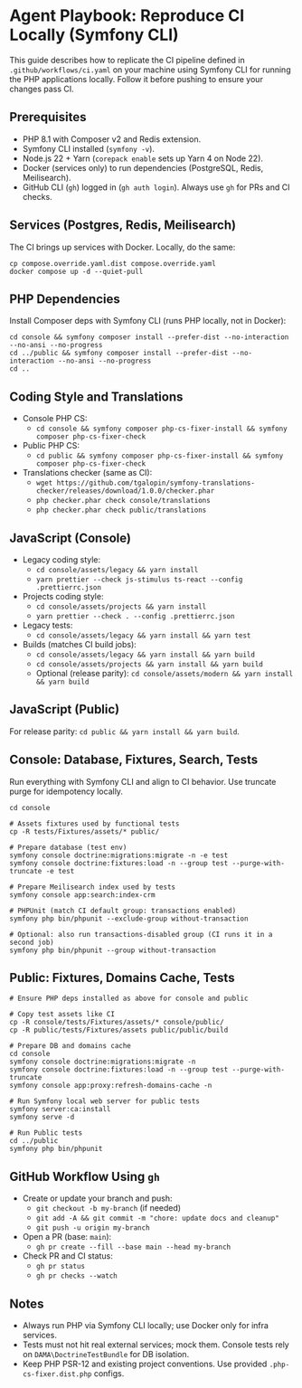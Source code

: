 # Agent Playbook: Reproduce CI Locally (Symfony CLI)

This guide describes how to replicate the CI pipeline defined in `.github/workflows/ci.yaml` on your machine using Symfony CLI for running the PHP applications locally. Follow it before pushing to ensure your changes pass CI.

## Prerequisites
- PHP 8.1 with Composer v2 and Redis extension.
- Symfony CLI installed (`symfony -v`).
- Node.js 22 + Yarn (`corepack enable` sets up Yarn 4 on Node 22).
- Docker (services only) to run dependencies (PostgreSQL, Redis, Meilisearch).
- GitHub CLI (`gh`) logged in (`gh auth login`). Always use `gh` for PRs and CI checks.

## Services (Postgres, Redis, Meilisearch)
The CI brings up services with Docker. Locally, do the same:
```
cp compose.override.yaml.dist compose.override.yaml
docker compose up -d --quiet-pull
```

## PHP Dependencies
Install Composer deps with Symfony CLI (runs PHP locally, not in Docker):
```
cd console && symfony composer install --prefer-dist --no-interaction --no-ansi --no-progress
cd ../public && symfony composer install --prefer-dist --no-interaction --no-ansi --no-progress
cd ..
```

## Coding Style and Translations
- Console PHP CS:
  - `cd console && symfony composer php-cs-fixer-install && symfony composer php-cs-fixer-check`
- Public PHP CS:
  - `cd public && symfony composer php-cs-fixer-install && symfony composer php-cs-fixer-check`
- Translations checker (same as CI):
  - `wget https://github.com/tgalopin/symfony-translations-checker/releases/download/1.0.0/checker.phar`
  - `php checker.phar check console/translations`
  - `php checker.phar check public/translations`

## JavaScript (Console)
- Legacy coding style:
  - `cd console/assets/legacy && yarn install`
  - `yarn prettier --check js-stimulus ts-react --config .prettierrc.json`
- Projects coding style:
  - `cd console/assets/projects && yarn install`
  - `yarn prettier --check . --config .prettierrc.json`
- Legacy tests:
  - `cd console/assets/legacy && yarn install && yarn test`
- Builds (matches CI build jobs):
  - `cd console/assets/legacy && yarn install && yarn build`
  - `cd console/assets/projects && yarn install && yarn build`
  - Optional (release parity): `cd console/assets/modern && yarn install && yarn build`

## JavaScript (Public)
For release parity: `cd public && yarn install && yarn build`.

## Console: Database, Fixtures, Search, Tests
Run everything with Symfony CLI and align to CI behavior. Use truncate purge for idempotency locally.
```
cd console

# Assets fixtures used by functional tests
cp -R tests/Fixtures/assets/* public/

# Prepare database (test env)
symfony console doctrine:migrations:migrate -n -e test
symfony console doctrine:fixtures:load -n --group test --purge-with-truncate -e test

# Prepare Meilisearch index used by tests
symfony console app:search:index-crm

# PHPUnit (match CI default group: transactions enabled)
symfony php bin/phpunit --exclude-group without-transaction

# Optional: also run transactions-disabled group (CI runs it in a second job)
symfony php bin/phpunit --group without-transaction
```

## Public: Fixtures, Domains Cache, Tests
```
# Ensure PHP deps installed as above for console and public

# Copy test assets like CI
cp -R console/tests/Fixtures/assets/* console/public/
cp -R public/tests/Fixtures/assets public/public/build

# Prepare DB and domains cache
cd console
symfony console doctrine:migrations:migrate -n
symfony console doctrine:fixtures:load -n --group test --purge-with-truncate
symfony console app:proxy:refresh-domains-cache -n

# Run Symfony local web server for public tests
symfony server:ca:install
symfony serve -d

# Run Public tests
cd ../public
symfony php bin/phpunit
```

## GitHub Workflow Using `gh`
- Create or update your branch and push:
  - `git checkout -b my-branch` (if needed)
  - `git add -A && git commit -m "chore: update docs and cleanup"`
  - `git push -u origin my-branch`
- Open a PR (base: `main`):
  - `gh pr create --fill --base main --head my-branch`
- Check PR and CI status:
  - `gh pr status`
  - `gh pr checks --watch`

## Notes
- Always run PHP via Symfony CLI locally; use Docker only for infra services.
- Tests must not hit real external services; mock them. Console tests rely on `DAMA\DoctrineTestBundle` for DB isolation.
- Keep PHP PSR-12 and existing project conventions. Use provided `.php-cs-fixer.dist.php` configs.

